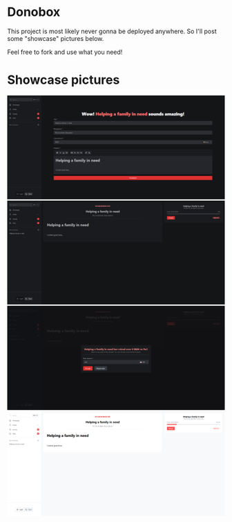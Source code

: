 # Donobox

This project is most likely never gonna be deployed anywhere. So I'll post some "showcase" pictures below.

Feel free to fork and use what you need!


# Showcase pictures

![Creating a Fundraiser](.github/images/creating-fundraiser.png)
![Opened Fundraiser](.github/images/open-fundraiser.png)
![Donating Modal (with automatic currency conversion)](.github/images/donating-modal.png)
![Light Theme](.github/images/light-theme.png)
